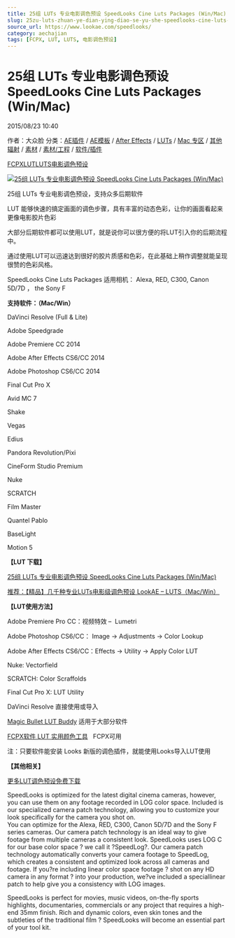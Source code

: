 ```yaml
---
title: 25组 LUTs 专业电影调色预设 SpeedLooks Cine Luts Packages (Win/Mac)
slug: 25zu-luts-zhuan-ye-dian-ying-diao-se-yu-she-speedlooks-cine-luts-packages-win-mac
source_url: https://www.lookae.com/speedlooks/
category: aechajian
tags: [FCPX, LUT, LUTS, 电影调色预设]
---
```

# 25组 LUTs 专业电影调色预设 SpeedLooks Cine Luts Packages (Win/Mac)

2015/08/23 10:40

作者：大众脸
分类：[AE插件](https://www.lookae.com/after-effects/aechajian/) / [AE模板](https://www.lookae.com/after-effects/other-after-effects/) / [After Effects](https://www.lookae.com/after-effects/) / [LUTs](https://www.lookae.com/sucai/lutsfile/) / [Mac 专区](https://www.lookae.com/mac-osx/) / [其他辐射](https://www.lookae.com/others/) / [素材](https://www.lookae.com/sucai/) / [素材/工程](https://www.lookae.com/others/sucaigongcheng/) / [软件/插件](https://www.lookae.com/qitarjcj/)

[FCPX](https://www.lookae.com/tag/fcpx/)[LUT](https://www.lookae.com/tag/lut/)[LUTS](https://www.lookae.com/tag/luts/)[电影调色预设](https://www.lookae.com/tag/%e7%94%b5%e5%bd%b1%e8%b0%83%e8%89%b2%e9%a2%84%e8%ae%be/)

[![25组 LUTs 专业电影调色预设 SpeedLooks Cine Luts Packages (Win/Mac)](https://www.lookae.com/wp-content/uploads/2015/08/SpeedLooks.jpg "25组 LUTs 专业电影调色预设 SpeedLooks Cine Luts Packages (Win/Mac)-LookAE.com")](https://www.lookae.com/wp-content/uploads/2015/08/SpeedLooks.jpg)  
  
25组 LUTs 专业电影调色预设，支持众多后期软件

LUT 能够快速的搞定画面的调色步骤，具有丰富的动态色彩，让你的画面看起来更像电影胶片色彩

大部分后期软件都可以使用LUT，就是说你可以很方便的将LUT引入你的后期流程中。

通过使用LUT可以迅速达到很好的胶片质感和色彩，在此基础上稍作调整就能呈现很赞的色彩风格。

SpeedLooks Cine Luts Packages 适用相机： Alexa, RED, C300, Canon 5D/7D ， the Sony F

**支持软件：（Mac/Win）**

DaVinci Resolve (Full & Lite)

Adobe Speedgrade

Adobe Premiere CC 2014

Adobe After Effects CS6/CC 2014

Adobe Photoshop CS6/CC 2014

Final Cut Pro X

Avid MC 7

Shake

Vegas

Edius

Pandora Revolution/Pixi

CineForm Studio Premium

Nuke

SCRATCH

Film Master

Quantel Pablo

BaseLight

Motion 5

**【LUT 下载】**

[25组 LUTs 专业电影调色预设 SpeedLooks Cine Luts Packages (Win/Mac)](https://www.400gb.com/file/114223595)

[推荐：【精品】几千种专业LUTs电影级调色预设 LookAE – LUTS（Mac/Win）](https://www.lookae.com/lookaeluts/)

**【LUT使用方法】**

Adobe Premiere Pro CC：视频特效 –  Lumetri

Adobe Photoshop CS6/CC： Image → Adjustments → Color Lookup

Adobe After Effects CS6/CC：Effects → Utility → Apply Color LUT

Nuke: Vectorfield

SCRATCH: Color Scraffolds

Final Cut Pro X: LUT Utility

DaVinci Resolve 直接使用或导入

[Magic Bullet LUT Buddy](https://www.redgiant.com/downloads/free-products/) 适用于大部分软件

[FCPX软件 LUT 实用颜色工具](https://www.lookae.com/fcpx-lut/)   FCPX可用

注：只要软件能安装 Looks 新版的调色插件，就能使用Looks导入LUT使用

**【其他相关】**

[更多LUT调色预设免费下载](https://www.lookae.com/tag/lut/)

SpeedLooks is optimized for the latest digital cinema cameras, however, you can use them on any footage recorded in LOG color space. Included is our specialized camera patch technology, allowing you to customize your look specifically for the camera you shot on.  
You can optimize for the Alexa, RED, C300, Canon 5D/7D and the Sony F series cameras. Our camera patch technology is an ideal way to give footage from multiple cameras a consistent look. SpeedLooks uses LOG C for our base color space ? we call it ?SpeedLog?. Our camera patch technology automatically converts your camera footage to SpeedLog, which creates a consistent and optimized look across all cameras and footage. If you?re including linear color space footage ? shot on any HD camera in any format ? into your production, we?ve included a speciallinear patch to help give you a consistency with LOG images.

SpeedLooks is perfect for movies, music videos, on-the-fly sports highlights, documentaries, commercials or any project that requires a high-end 35mm finish. Rich and dynamic colors, even skin tones and the subtleties of the traditional film ? SpeedLooks will become an essential part of your tool kit.
